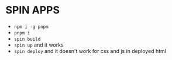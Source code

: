 # SPIN APPS
- `npm i -g pnpm`
- `pnpm i`
- `spin build`
- `spin up` and it works 
- `spin deploy` and it doesn't work for css and js in deployed html